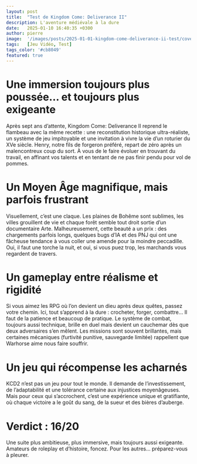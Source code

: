 ```yaml
---
layout: post
title:  "Test de Kingdom Come: Deliverance II"
description: L'aventure médiévale à la dure
date:   2025-01-10 16:40:35 +0300
author: pierre
image:  '/images/posts/2025-01-01-kingdom-come-deliverance-ii-test/cover.webp'
tags:   [Jeu Vidéo, Test]
tags_color: '#cb8049'
featured: true
---
```

# Une immersion toujours plus poussée… et toujours plus exigeante
Après sept ans d’attente, Kingdom Come: Deliverance II reprend le flambeau avec la même recette : une reconstitution historique ultra-réaliste, un système de jeu impitoyable et une invitation à vivre la vie d’un roturier du XVe siècle. Henry, notre fils de forgeron préféré, repart de zéro après un malencontreux coup du sort. À vous de le faire évoluer en trouvant du travail, en affinant vos talents et en tentant de ne pas finir pendu pour vol de pommes.

# Un Moyen Âge magnifique, mais parfois frustrant
Visuellement, c’est une claque. Les plaines de Bohême sont sublimes, les villes grouillent de vie et chaque forêt semble tout droit sortie d’un documentaire Arte. Malheureusement, cette beauté a un prix : des chargements parfois longs, quelques bugs d’IA et des PNJ qui ont une fâcheuse tendance à vous coller une amende pour la moindre peccadille. Oui, il faut une torche la nuit, et oui, si vous puez trop, les marchands vous regardent de travers.

# Un gameplay entre réalisme et rigidité
Si vous aimez les RPG où l’on devient un dieu après deux quêtes, passez votre chemin. Ici, tout s’apprend à la dure : crocheter, forger, combattre… Il faut de la patience et beaucoup de pratique. Le système de combat, toujours aussi technique, brille en duel mais devient un cauchemar dès que deux adversaires s’en mêlent. Les missions sont souvent brillantes, mais certaines mécaniques (furtivité punitive, sauvegarde limitée) rappellent que Warhorse aime nous faire souffrir.

# Un jeu qui récompense les acharnés
KCD2 n’est pas un jeu pour tout le monde. Il demande de l’investissement, de l’adaptabilité et une tolérance certaine aux injustices moyenâgeuses. Mais pour ceux qui s’accrochent, c’est une expérience unique et gratifiante, où chaque victoire a le goût du sang, de la sueur et des bières d’auberge.

# Verdict : 16/20
Une suite plus ambitieuse, plus immersive, mais toujours aussi exigeante. Amateurs de roleplay et d’histoire, foncez. Pour les autres… préparez-vous à pleurer.
